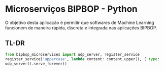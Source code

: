 # Microserviços BIPBOP - Python

O objetivo desta aplicação é permitir que softwares de Machine Learning funcionem de maneira rápida, discreta e integrada nas aplicações BIPBOP.

## TL-DR

```python
from bipbop_microservices import udp_server, register_service
register_service('uppercase', lambda content: content.upper(), { type: "string" }, { type: "string" })
udp_server().serve_forever()
```
